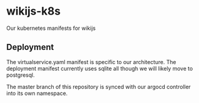 # wikijs-k8s
Our kubernetes manifests for wikijs

## Deployment
The virtualservice.yaml manifest is specific to our architecture. The deployment manifest currently uses sqlite all though we will likely move to postgresql.

The master branch of this repository is synced with our argocd controller into its own namespace.
